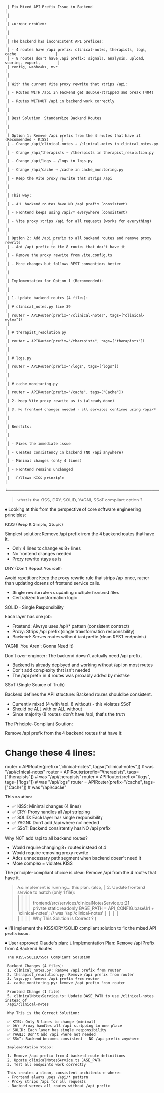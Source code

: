      │ Fix Mixed API Prefix Issue in Backend                                                 │
     │                                                                                       │
     │ Current Problem:                                                                      │
     │                                                                                       │
     │ The backend has inconsistent API prefixes:                                            │
     │ - 4 routes have /api prefix: clinical-notes, therapists, logs, cache                  │
     │ - 8 routes don't have /api prefix: signals, analysis, upload, scoring, export,        │
     │ config, webhooks, mvc                                                                 │
     │                                                                                       │
     │ With the current Vite proxy rewrite that strips /api:                                 │
     │ - Routes WITH /api in backend get double-stripped and break (404)                     │
     │ - Routes WITHOUT /api in backend work correctly                                       │
     │                                                                                       │
     │ Best Solution: Standardize Backend Routes                                             │
     │                                                                                       │
     │ Option 1: Remove /api prefix from the 4 routes that have it (Recommended - KISS)      │
     │ - Change /api/clinical-notes → /clinical-notes in clinical_notes.py                   │
     │ - Change /api/therapists → /therapists in therapist_resolution.py                     │
     │ - Change /api/logs → /logs in logs.py                                                 │
     │ - Change /api/cache → /cache in cache_monitoring.py                                   │
     │ - Keep the Vite proxy rewrite that strips /api                                        │
     │                                                                                       │
     │ This way:                                                                             │
     │ - ALL backend routes have NO /api prefix (consistent)                                 │
     │ - Frontend keeps using /api/* everywhere (consistent)                                 │
     │ - Vite proxy strips /api for all requests (works for everything)                      │
     │                                                                                       │
     │ Option 2: Add /api prefix to all backend routes and remove proxy rewrite              │
     │ - Add /api prefix to the 8 routes that don't have it                                  │
     │ - Remove the proxy rewrite from vite.config.ts                                        │
     │ - More changes but follows REST conventions better                                    │
     │                                                                                       │
     │ Implementation for Option 1 (Recommended):                                            │
     │                                                                                       │
     │ 1. Update backend routes (4 files):                                                   │
     │ # clinical_notes.py line 39                                                           │
     │ router = APIRouter(prefix="/clinical-notes", tags=["clinical-notes"])                 │
     │                                                                                       │
     │ # therapist_resolution.py                                                             │
     │ router = APIRouter(prefix="/therapists", tags=["therapists"])                         │
     │                                                                                       │
     │ # logs.py                                                                             │
     │ router = APIRouter(prefix="/logs", tags=["logs"])                                     │
     │                                                                                       │
     │ # cache_monitoring.py                                                                 │
     │ router = APIRouter(prefix="/cache", tags=["Cache"])                                   │
     │ 2. Keep Vite proxy rewrite as is (already done)                                       │
     │ 3. No frontend changes needed - all services continue using /api/*                    │
     │                                                                                       │
     │ Benefits:                                                                             │
     │                                                                                       │
     │ - Fixes the immediate issue                                                           │
     │ - Creates consistency in backend (NO /api anywhere)                                   │
     │ - Minimal changes (only 4 lines)                                                      │
     │ - Frontend remains unchanged                                                          │
     │ - Follows KISS principle                                                              │
     ╰───────────────────────────────────────────────────────────────────────────────────────╯

> what is the KISS, DRY, SOLID, YAGNI, SSoT compliant option ?

⏺ Looking at this from the perspective of core software engineering principles:

  KISS (Keep It Simple, Stupid)

  Simplest solution: Remove /api prefix from the 4 backend routes that have it.
  - Only 4 lines to change vs 8+ lines
  - No frontend changes needed
  - Proxy rewrite stays as is

  DRY (Don't Repeat Yourself)

  Avoid repetition: Keep the proxy rewrite rule that strips /api once, rather than
  updating dozens of frontend service calls.
  - Single rewrite rule vs updating multiple frontend files
  - Centralized transformation logic

  SOLID - Single Responsibility

  Each layer has one job:
  - Frontend: Always uses /api/* pattern (consistent contract)
  - Proxy: Strips /api prefix (single transformation responsibility)
  - Backend: Serves routes without /api prefix (clean REST endpoints)

  YAGNI (You Aren't Gonna Need It)

  Don't over-engineer: The backend doesn't actually need /api prefix.
  - Backend is already deployed and working without /api on most routes
  - Don't add complexity that isn't needed
  - The /api prefix in 4 routes was probably added by mistake

  SSoT (Single Source of Truth)

  Backend defines the API structure: Backend routes should be consistent.
  - Currently mixed (4 with /api, 8 without) - this violates SSoT
  - Should be ALL with or ALL without
  - Since majority (8 routes) don't have /api, that's the truth

  The Principle-Compliant Solution:

  Remove /api prefix from the 4 backend routes that have it:

  # Change these 4 lines:
  router = APIRouter(prefix="/clinical-notes", tags=["clinical-notes"])  # was 
  "/api/clinical-notes"
  router = APIRouter(prefix="/therapists", tags=["therapists"])          # was 
  "/api/therapists"
  router = APIRouter(prefix="/logs", tags=["logs"])                      # was "/api/logs"
  router = APIRouter(prefix="/cache", tags=["Cache"])                    # was 
  "/api/cache"

  This solution:
  - ✅ KISS: Minimal changes (4 lines)
  - ✅ DRY: Proxy handles all /api stripping
  - ✅ SOLID: Each layer has single responsibility
  - ✅ YAGNI: Don't add /api where not needed
  - ✅ SSoT: Backend consistently has NO /api prefix

  Why NOT add /api to all backend routes?
  - Would require changing 8+ routes instead of 4
  - Would require removing proxy rewrite
  - Adds unnecessary path segment when backend doesn't need it
  - More complex = violates KISS

  The principle-compliant choice is clear: Remove /api from the 4 routes that have it.

> /sc:implement is running… this plan. (also,  │ 2. Update frontend service to match (only 1 
file):                                                                                        
                         │ │
│ │                                                                                           
                                                                         │ │
│ │ frontend/src/services/clinicalNotesService.ts:21                                          
                                                                         │ │
│ │ private static readonly BASE_PATH = API_CONFIG.baseUrl + '/clinical-notes';  // was 
'/api/clinical-notes'                                                          │ │
│ │                                                                                           
                                                                         │ │
│ │ Why This Solution is Correct                                                   ? )

⏺ I'll implement the KISS/DRY/SOLID compliant solution to fix the mixed API prefix issue.
                                                                                    
⏺ User approved Claude's plan:
  ⎿  Implementation Plan: Remove /api Prefix from 4 Backend Routes

     The KISS/SOLID/SSoT Compliant Solution

     Backend Changes (4 files):
     1. clinical_notes.py: Remove /api prefix from router
     2. therapist_resolution.py: Remove /api prefix from router
     3. logs.py: Remove /api prefix from router
     4. cache_monitoring.py: Remove /api prefix from router

     Frontend Change (1 file):
     5. clinicalNotesService.ts: Update BASE_PATH to use /clinical-notes instead of 
     /api/clinical-notes

     Why This is the Correct Solution:

     ✅ KISS: Only 5 lines to change (minimal)
     ✅ DRY: Proxy handles all /api stripping in one place
     ✅ SOLID: Each layer has single responsibility
     ✅ YAGNI: Don't add /api where not needed
     ✅ SSoT: Backend becomes consistent - NO /api prefix anywhere

     Implementation Steps:

     1. Remove /api prefix from 4 backend route definitions
     2. Update clinicalNotesService.ts BASE_PATH
     3. Test all endpoints work correctly

     This creates a clean, consistent architecture where:
     - Frontend always uses /api/* pattern
     - Proxy strips /api for all requests
     - Backend serves all routes without /api prefix
